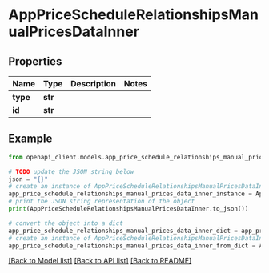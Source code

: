 # AppPriceScheduleRelationshipsManualPricesDataInner


## Properties

Name | Type | Description | Notes
------------ | ------------- | ------------- | -------------
**type** | **str** |  | 
**id** | **str** |  | 

## Example

```python
from openapi_client.models.app_price_schedule_relationships_manual_prices_data_inner import AppPriceScheduleRelationshipsManualPricesDataInner

# TODO update the JSON string below
json = "{}"
# create an instance of AppPriceScheduleRelationshipsManualPricesDataInner from a JSON string
app_price_schedule_relationships_manual_prices_data_inner_instance = AppPriceScheduleRelationshipsManualPricesDataInner.from_json(json)
# print the JSON string representation of the object
print(AppPriceScheduleRelationshipsManualPricesDataInner.to_json())

# convert the object into a dict
app_price_schedule_relationships_manual_prices_data_inner_dict = app_price_schedule_relationships_manual_prices_data_inner_instance.to_dict()
# create an instance of AppPriceScheduleRelationshipsManualPricesDataInner from a dict
app_price_schedule_relationships_manual_prices_data_inner_from_dict = AppPriceScheduleRelationshipsManualPricesDataInner.from_dict(app_price_schedule_relationships_manual_prices_data_inner_dict)
```
[[Back to Model list]](../README.md#documentation-for-models) [[Back to API list]](../README.md#documentation-for-api-endpoints) [[Back to README]](../README.md)



